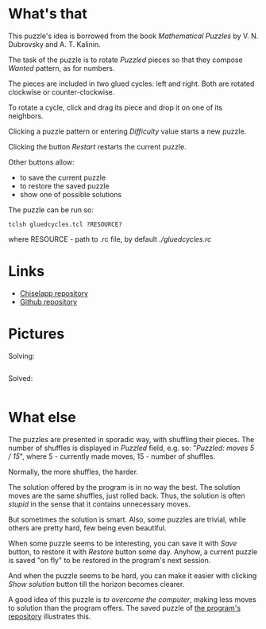 # What's that

This puzzle's idea is borrowed from the book *Mathematical Puzzles* by V. N. Dubrovsky and A. T. Kalinin.

The task of the puzzle is to rotate *Puzzled* pieces so that they compose *Wanted* pattern, as for numbers.

The pieces are included in two glued cycles: left and right. Both are rotated clockwise or counter-clockwise.

To rotate a cycle, click and drag its piece and drop it on one of its neighbors.

Clicking a puzzle pattern or entering *Difficulty* value starts a new puzzle.

Clicking the button *Restart* restarts the current puzzle.

Other buttons allow:

   * to save the current puzzle
   * to restore the saved puzzle
   * show one of possible solutions

The puzzle can be run so:

    tclsh gluedcycles.tcl ?RESOURCE?

where RESOURCE - path to .rc file, by default *./gluedcycles.rc*


# Links

   * [Chiselapp repository](http://chiselapp.com/user/aplsimple/repository/SamLoyd/index)
   * [Github repository](https://github.com/aplsimple/SamLoyd)


# Pictures

Solving:

<img src="https://github.com/aplsimple/SamLoyd/releases/download/SamLoyd-0.0.1/gluedcycles1.png" class="media" alt="">

Solved:

<img src="https://github.com/aplsimple/SamLoyd/releases/download/SamLoyd-0.0.1/gluedcycles2.png" class="media" alt="">


# What else

The puzzles are presented in sporadic way, with shuffling their pieces. The number of shuffles is displayed in *Puzzled* field, e.g. so: "*Puzzled: moves 5 / 15*", where 5 - currently made moves, 15 - number of shuffles.

Normally, the more shuffles, the harder.

The solution offered by the program is in no way the best. The solution moves are the same shuffles, just rolled back. Thus, the solution is often *stupid* in the sense that it contains unnecessary moves.

But sometimes the solution is smart. Also, some puzzles are trivial, while others are pretty hard, few being even beautiful.

When some puzzle seems to be interesting, you can save it with *Save* button, to restore it with *Restore* button some day. Anyhow, a current puzzle is saved "on fly" to be restored in the program's next session.

And when the puzzle seems to be hard, you can make it easier with clicking *Show solution* button till the horizon becomes clearer.

A good idea of this puzzle is *to overcome the computer*, making less moves to solution than the program offers. The saved puzzle of [the program's repository](http://chiselapp.com/user/aplsimple/repository/SamLoyd/download) illustrates this.

